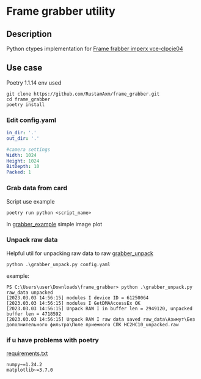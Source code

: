 # Frame grabber utility
## Description
Python ctypes implementation for [Frame frabber imperx vce-clpcie04](https://www.imperx.com/frame-grabbers/vce-clpcie04/)  

## Use case
Poetry 1.1.14 env used
```
git clone https://github.com/RustamAxm/frame_grabber.git
cd frame_grabber
poetry install
```
### Edit config.yaml
```yaml
in_dir: '.'
out_dir: '.'

#camera settings
Width: 1024
Height: 1024
BitDepth: 10
Packed: 1
```
### Grab data from card
Script use example 
```
poetry run python <script_name>
```
In [grabber_example](grabber_example.py) simple image plot
### Unpack raw data
Helpful util for unpacking raw data to raw [grabber_unpack](grabber_unpack.py)
```
python .\grabber_unpack.py config.yaml
```
example:
```
PS C:\Users\user\Downloads\frame_grabber> python .\grabber_unpack.py raw_data unpacked
[2023.03.03 14:56:15] modules I device ID = 61250064
[2023.03.03 14:56:15] modules I GetDMAAccessEx OK
[2023.03.03 14:56:15] Unpack RAW I in buffer len = 2949120, unpacked buffer len = 4718592
[2023.03.03 14:56:15] Unpack RAW I raw data saved raw_data\Азимут\Без дополнительного фильтра\Поле приемного СЛК НС2НС10_unpacked.raw
```

### if u have problems with poetry
[requirements.txt](requirements.txt)
```
numpy~=1.24.2
matplotlib~=3.7.0
```